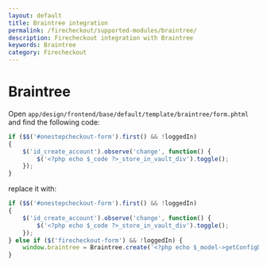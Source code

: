 ```yaml
---
layout: default
title: Braintree integration
permalink: /firecheckout/supported-modules/braintree/
description: Firecheckout integration with Braintree
keywords: Braintree
category: Firecheckout
---
```


# Braintree

Open `app/design/frontend/base/default/template/braintree/form.phtml`
and find the following code:

```javascript
if ($$('#onestepcheckout-form').first() && !loggedIn)
{
    $('id_create_account').observe('change', function() {
        $('<?php echo $_code ?>_store_in_vault_div').toggle();
    });
}
```

replace it with:

```javascript
if ($$('#onestepcheckout-form').first() && !loggedIn)
{
    $('id_create_account').observe('change', function() {
        $('<?php echo $_code ?>_store_in_vault_div').toggle();
    });
} else if ($('firecheckout-form') && !loggedIn) {
    window.braintree = Braintree.create('<?php echo $_model->getConfigData('client_side_encryption_key') ?>');
}
```

